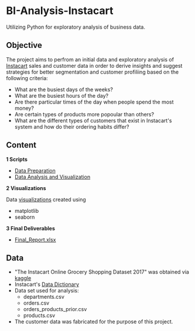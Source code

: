 # BI-Analysis-Instacart
Utilizing Python for exploratory analysis of business data.

## Objective
The project aims to perfrom an initial data and exploratory analysis of [Instacart](https://www.instacart.com/) sales and customer data in order to derive insights and suggest strategies for better segmentation and customer profiliing based on the following criteria:
- What are the busiest days of the weeks?
- What are the busiest hours of the day?
- Are there particular times of the day when people spend the most money?
- Are certain types of products more popoular than others?
- What are the different types of customers that exist in Instacart's system and how do their ordering habits differ?

## Content
**1 Scripts**
- [Data Preparation](https://github.com/ryanpatricklee/Instacart-Grocery-Basket-Analysis/blob/main/03%20Scripts/1.%20Data%20Preparation.ipynb)
- [Data Analysis and Visualization](https://github.com/ryanpatricklee/Instacart-Grocery-Basket-Analysis/blob/main/03%20Scripts/2.%20Data%20Analysis%20and%20Visualizations.ipynb)

**2 Visualizations**

Data [visualizations]() created using
- matplotlib
- seaborn

**3 Final Deliverables**
- [Final_Report.xlsx](https://github.com/ryanpatricklee/Instacart-Grocery-Basket-Analysis/blob/main/05%20Sent%20to%20client/Final_Report.xlsx)

## Data
- "The Instacart Online Grocery Shopping Dataset 2017" was obtained via [kaggle](https://www.kaggle.com/datasets/psparks/instacart-market-basket-analysis)
- Instacart's [Data Dictionary](https://gist.github.com/jeremystan/c3b39d947d9b88b3ccff3147dbcf6c6b)
- Data set used for analysis:
  - departments.csv
  - orders.csv
  - orders_products_prior.csv
  - products.csv
- The customer data was fabricated for the purpose of this project.
